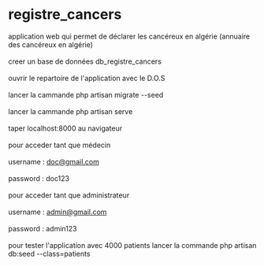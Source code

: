 # registre_cancers
application web qui permet de déclarer les cancéreux en algérie (annuaire des cancéreux en algérie)<br><br>
 creer un base de données db_registre_cancers<br><br>
 ouvrir le repartoire de l'application avec le D.O.S<br><br>
 lancer la cammande php artisan migrate --seed<br><br>
 lancer la cammande php artisan serve<br><br>
 taper localhost:8000 au navigateur<br><br>
 pour acceder tant que médecin<br><br>
username : doc@gmail.com<br><br>
password : doc123<br><br>
pour acceder tant que administrateur<br><br>
username : admin@gmail.com<br><br>
password : admin123<br><br>
pour tester l'application avec 4000 patients lancer la commande php artisan db:seed --class=patients
